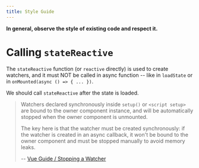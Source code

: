```yaml
---
title: Style Guide
---
```


**In general, observe the style of existing code and respect it.**

# Calling `stateReactive`

The `stateReactive` function (or `reactive` directly)
is used to create watchers, and it must
NOT be called in async function -- like in `loadState` or in
`onMounted(async () => { ... })`.

We should call `stateReactive` after the state is loaded.

> Watchers declared synchronously inside `setup()` or `<script setup>`
> are bound to the owner component instance, and will be automatically
> stopped when the owner component is unmounted.
>
> The key here is that the watcher must be created synchronously: if
> the watcher is created in an async callback, it won't be bound to
> the owner component and must be stopped manually to avoid memory
> leaks.
>
> -- [Vue Guide / Stopping a Watcher](https://vuejs.org/guide/essentials/watchers.html#stopping-a-watcher)
